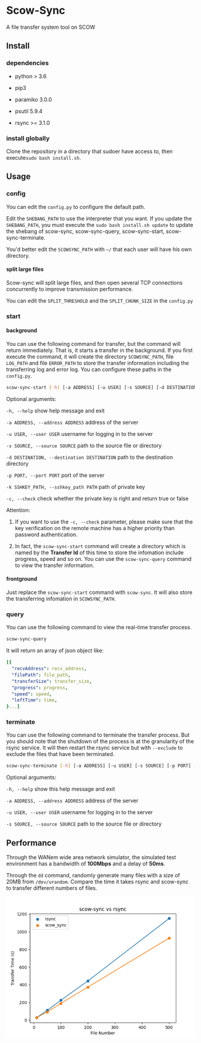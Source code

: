 # Scow-Sync
A file transfer system tool on SCOW

## Install

### dependencies

- python > 3.6
 
- pip3

- paramiko 3.0.0

- psutil 5.9.4 

- rsync >= 3.1.0

### install globally

Clone the repository in a directory that sudoer have access to, then execute`sudo bash install.sh`. 

## Usage

### config

You can edit the `config.py` to configure the default path. 

Edit the `SHEBANG_PATH` to use the interpreter that you want. If you update the `SHEBANG_PATH`, you must execute the `sudo bash install.sh update` to update the shebang of scow-sync, scow-sync-query, scow-sync-start, scow-sync-terminate.

You'd better edit the `SCOWSYNC_PATH` with `~/` that each user will have his own directory.

#### split large files

Scow-sync will split large files, and then open several TCP connections concurrently to improve transmission performance.

You can edit the `SPLIT_THRESHOLD` and the `SPLIT_CHUNK_SIZE` in the `config.py`

### start

#### background

You can use the following command for transfer, but the command will return immediately. That is, it starts a transfer in the background. If you first execute the command, it will create the directory `SCOWSYNC_PATH`, file `LOG_PATH` and file `ERROR_PATH` to store the transfer information including the transferring log and error log. You can configure these paths in the `config.py`.

```bash
scow-sync-start [-h] [-a ADDRESS] [-u USER] [-s SOURCE] [-d DESTINATION] [-p PORT] [-k SSHKEY_PATH]
```

Optional arguments:

  `-h, --help`  show help message and exit

  `-a ADDRESS, --address ADDRESS` address of the server

  `-u USER, --user USER`  username for logging in to the server

  `-s SOURCE, --source SOURCE`  path to the source file or directory

  `-d DESTINATION, --destination DESTINATION` path to the destination directory
  
  `-p PORT, --port PORT`  port of the server

  `-k SSHKEY_PATH, --sshkey_path PATH`  path of private key

  `-c, --check` check whether the private key is right and return true or false

Attention: 

1. If you want to use the `-c, --check` parameter, please make sure that the key verification on the remote machine has a higher priority than password authentication.
   
2. In fact, the `scow-sync-start` command will create a directory which is named by the **Transfer Id** of this time to store the infomation include progress, speed and so on. You can use the `scow-sync-query` command to view the transfer information.

#### frontground

Just replace the `scow-sync-start` command with `scow-sync`. It will also store the transferring infomation in `SCOWSYNC_PATH`.

### query

You can use the following command to view the real-time transfer process.

```bash
scow-sync-query
```

It will return an array of json object like:

```yaml
[{
  "recvAddress": recv_address, 
  "filePath": file_path, 
  "transferSize": transfer_size,
  "progress": progress, 
  "speed": speed, 
  "leftTime": time,
}...]
```

### terminate

You can use the following command to terminate the transfer process. But you should note that the shutdown of the process is at the granularity of the rsync service. It will then restart the rsync service but with `--exclude` to exclude the files that have been terminated.

```bash
scow-sync-terminate [-h] [-a ADDRESS] [-u USER] [-s SOURCE] [-p PORT] [-k SSHKEY_PATH]
```

Optional arguments:

  `-h, --help`  show this help message and exit

  `-a ADDRESS, --address ADDRESS` address of the server

  `-u USER, --user USER`  username for logging in to the server

  `-s SOURCE, --source SOURCE`  path to the source file or directory


## Performance

Through the WANem wide area network simulator, the simulated test environment has a bandwidth of **100Mbps** and a delay of **50ms**.

Through the `dd` command, randomly generate many files with a size of 20MB from `/dev/urandom`. Compare the time it takes rsync and scow-sync to transfer different numbers of files.

![Performance Test](scow_sync_performance.png "Performance Test")

  